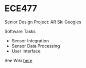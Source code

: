 # ECE477
Senior Design Project: AR Ski Googles

Software Tasks
- Sensor Integration
- Sensor Data Processing
- User Interface

See Wiki [here](https://github.com/mitchellciupak/ECE477/wiki)
